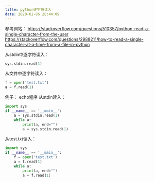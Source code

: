 ```yaml
---
title: python逐字符读入
date: 2020-02-06 20:44:09
---
```


参考网站：
https://stackoverflow.com/questions/510357/python-read-a-single-character-from-the-user
https://stackoverflow.com/questions/2988211/how-to-read-a-single-character-at-a-time-from-a-file-in-python

从stdin中逐字符读入：
```py
sys.stdin.read(1)
```
从文件中逐字符读入：
```py
f = open('test.txt')
a = f.read(1)
```

例子：
echo程序
从stdin读入：
```py
import sys
if __name__ == '__main__':
	a = sys.stdin.read(1)
	while a:
		print(a, end="")
		a = sys.stdin.read(1)
```
从test.txt读入：
```py
import sys
if __name__ == '__main__':
	f = open('test.txt')
	a = f.read(1)
	while a:
		print(a, end="")
		a = f.read(1)
```
